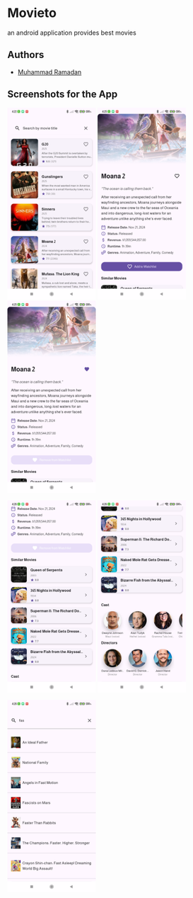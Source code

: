 # Movieto
an android application provides best movies

## Authors

* [Muhammad Ramadan](https://www.linkedin.com/in/m7mdramadandx/)

## Screenshots for the App

<img src="screenshots/Screenshot_20250421_042251.png" width=200> <img src="screenshots/Screenshot_20250421_042523.png" width=200> <img src="screenshots/Screenshot_20250421_042541.png" width=200>

<img src="screenshots/Screenshot_20250421_042607.png" width=200> <img src="screenshots/Screenshot_20250421_042618.png" width=200> 

<img src="screenshots/Screenshot_20250421_042635.png" width=200> 
